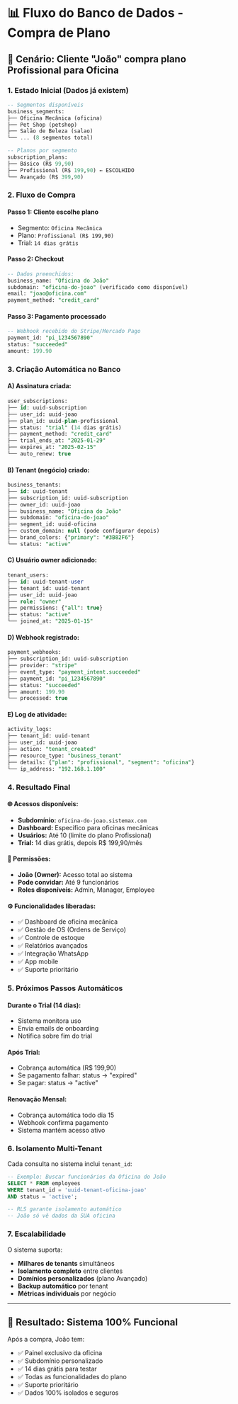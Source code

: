 # 📊 Fluxo do Banco de Dados - Compra de Plano

## 🎯 Cenário: Cliente "João" compra plano Profissional para Oficina

### **1. Estado Inicial (Dados já existem)**

```sql
-- Segmentos disponíveis
business_segments:
├── Oficina Mecânica (oficina)
├── Pet Shop (petshop)  
├── Salão de Beleza (salao)
└── ... (8 segmentos total)

-- Planos por segmento
subscription_plans:
├── Básico (R$ 99,90)
├── Profissional (R$ 199,90) ← ESCOLHIDO
└── Avançado (R$ 399,90)
```

### **2. Fluxo de Compra**

#### **Passo 1: Cliente escolhe plano**
- Segmento: `Oficina Mecânica`
- Plano: `Profissional (R$ 199,90)`
- Trial: `14 dias grátis`

#### **Passo 2: Checkout**
```sql
-- Dados preenchidos:
business_name: "Oficina do João"
subdomain: "oficina-do-joao" (verificado como disponível)
email: "joao@oficina.com"
payment_method: "credit_card"
```

#### **Passo 3: Pagamento processado**
```sql
-- Webhook recebido do Stripe/Mercado Pago
payment_id: "pi_1234567890"
status: "succeeded"
amount: 199.90
```

### **3. Criação Automática no Banco**

#### **A) Assinatura criada:**
```sql
user_subscriptions:
├── id: uuid-subscription
├── user_id: uuid-joao
├── plan_id: uuid-plan-profissional
├── status: "trial" (14 dias grátis)
├── payment_method: "credit_card"
├── trial_ends_at: "2025-01-29"
├── expires_at: "2025-02-15"
└── auto_renew: true
```

#### **B) Tenant (negócio) criado:**
```sql
business_tenants:
├── id: uuid-tenant
├── subscription_id: uuid-subscription
├── owner_id: uuid-joao
├── business_name: "Oficina do João"
├── subdomain: "oficina-do-joao"
├── segment_id: uuid-oficina
├── custom_domain: null (pode configurar depois)
├── brand_colors: {"primary": "#3B82F6"}
└── status: "active"
```

#### **C) Usuário owner adicionado:**
```sql
tenant_users:
├── id: uuid-tenant-user
├── tenant_id: uuid-tenant
├── user_id: uuid-joao
├── role: "owner"
├── permissions: {"all": true}
├── status: "active"
└── joined_at: "2025-01-15"
```

#### **D) Webhook registrado:**
```sql
payment_webhooks:
├── subscription_id: uuid-subscription
├── provider: "stripe"
├── event_type: "payment_intent.succeeded"
├── payment_id: "pi_1234567890"
├── status: "succeeded"
├── amount: 199.90
└── processed: true
```

#### **E) Log de atividade:**
```sql
activity_logs:
├── tenant_id: uuid-tenant
├── user_id: uuid-joao
├── action: "tenant_created"
├── resource_type: "business_tenant"
├── details: {"plan": "profissional", "segment": "oficina"}
└── ip_address: "192.168.1.100"
```

### **4. Resultado Final**

#### **🌐 Acessos disponíveis:**
- **Subdomínio:** `oficina-do-joao.sistemax.com`
- **Dashboard:** Específico para oficinas mecânicas
- **Usuários:** Até 10 (limite do plano Profissional)
- **Trial:** 14 dias grátis, depois R$ 199,90/mês

#### **🔐 Permissões:**
- **João (Owner):** Acesso total ao sistema
- **Pode convidar:** Até 9 funcionários
- **Roles disponíveis:** Admin, Manager, Employee

#### **⚙️ Funcionalidades liberadas:**
- ✅ Dashboard de oficina mecânica
- ✅ Gestão de OS (Ordens de Serviço)
- ✅ Controle de estoque
- ✅ Relatórios avançados
- ✅ Integração WhatsApp
- ✅ App mobile
- ✅ Suporte prioritário

### **5. Próximos Passos Automáticos**

#### **Durante o Trial (14 dias):**
- Sistema monitora uso
- Envia emails de onboarding
- Notifica sobre fim do trial

#### **Após Trial:**
- Cobrança automática (R$ 199,90)
- Se pagamento falhar: status → "expired"
- Se pagar: status → "active"

#### **Renovação Mensal:**
- Cobrança automática todo dia 15
- Webhook confirma pagamento
- Sistema mantém acesso ativo

### **6. Isolamento Multi-Tenant**

Cada consulta no sistema inclui `tenant_id`:

```sql
-- Exemplo: Buscar funcionários da Oficina do João
SELECT * FROM employees 
WHERE tenant_id = 'uuid-tenant-oficina-joao'
AND status = 'active';

-- RLS garante isolamento automático
-- João só vê dados da SUA oficina
```

### **7. Escalabilidade**

O sistema suporta:
- **Milhares de tenants** simultâneos
- **Isolamento completo** entre clientes
- **Domínios personalizados** (plano Avançado)
- **Backup automático** por tenant
- **Métricas individuais** por negócio

---

## 🎉 **Resultado: Sistema 100% Funcional**

Após a compra, João tem:
- ✅ Painel exclusivo da oficina
- ✅ Subdomínio personalizado  
- ✅ 14 dias grátis para testar
- ✅ Todas as funcionalidades do plano
- ✅ Suporte prioritário
- ✅ Dados 100% isolados e seguros